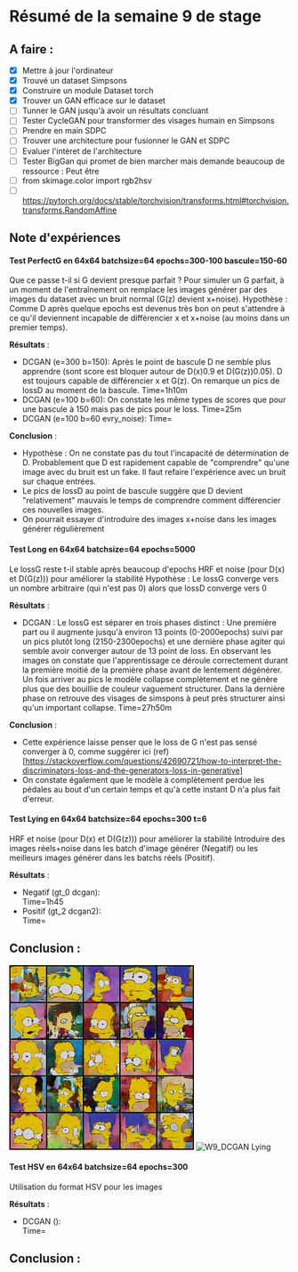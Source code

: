 # Résumé de la semaine 9 de stage


## A faire :

- [x]  Mettre à jour l'ordinateur
- [x]  Trouvé un dataset Simpsons
- [x]  Construire un module Dataset torch
- [x]  Trouver un GAN efficace sur le dataset
- [ ] Tunner le GAN jusqu'à avoir un résultats concluant
- [ ] Tester CycleGAN pour transformer des visages humain en Simpsons
- [ ] Prendre en main SDPC
- [ ] Trouver une architecture pour fusionner le GAN et SDPC
- [ ] Evaluer l'intèret de l'architecture
- [ ] Tester BigGan qui promet de bien marcher mais demande beaucoup de ressource : Peut être
- [ ] from skimage.color import rgb2hsv
- [ ] https://pytorch.org/docs/stable/torchvision/transforms.html#torchvision.transforms.RandomAffine

## Note d'expériences

#### Test PerfectG en 64x64 batchsize=64 epochs=300-100 bascule=150-60
Que ce passe t-il si G devient presque parfait ?
Pour simuler un G parfait, à un moment de l'entraînement on remplace les images générer par des images du dataset avec un bruit normal (G(z) devient x+noise).
Hypothèse : Comme D après quelque epochs est devenus très bon on peut s'attendre à ce qu'il deviennent incapable de différencier x et x+noise (au moins dans un premier temps). 

__Résultats__ :
  - DCGAN (e=300 b=150): Après le point de bascule D ne semble plus apprendre (sont score est bloquer autour de D(x)0.9 et D(G(z))0.05). D est toujours capable de différencier x et G(z). On remarque un pics de lossD au moment de la bascule.
		Time=1h10m
  - DCGAN (e=100 b=60): On constate les même types de scores que pour une bascule à 150 mais pas de pics pour le loss.
		Time=25m
  - DCGAN (e=100 b=60 evry_noise): 
		Time=
				
__Conclusion__ :
  - Hypothèse : On ne constate pas du tout l'incapacité de détermination de D. Probablement que D est rapidement capable de "comprendre" qu'une image avec du bruit est un fake. Il faut refaire l'expérience avec un bruit sur chaque entrées.
  - Le pics de lossD au point de bascule suggère que D devient "relativement" mauvais le temps de comprendre comment différencier ces nouvelles images.
  - On pourrait essayer d'introduire des images x+noise dans les images générer régulièrement 
  
#### Test Long en 64x64 batchsize=64 epochs=5000 
Le lossG reste t-il stable après beaucoup d'epochs
HRF et noise (pour D(x) et D(G(z))) pour améliorer la stabilité 
Hypothèse : Le lossG converge vers un nombre arbitraire (qui n'est pas 0) alors que lossD converge vers 0

__Résultats__ :
  - DCGAN : Le lossG est séparer en trois phases distinct : Une première part ou il augmente jusqu'à environ 13 points (0-2000epochs) suivi par un pics plutôt long (2150-2300epochs) et une dernière phase agiter qui semble avoir converger autour de 13 point de loss.
		En observant les images on constate que l'apprentissage ce déroule correctement durant la première moitié de la première phase avant de lentement dégénérer. Un fois arriver au pics le modèle collapse complètement et ne génère plus que des bouillie de couleur vaguement structurer. Dans la dernière phase on retrouve des visages de simspons à peut près structurer ainsi qu'un important collapse. 
		Time=27h50m
		
__Conclusion__ :
  - Cette expérience laisse penser que le loss de G n'est pas sensé converger à 0, comme suggérer ici (ref)[https://stackoverflow.com/questions/42690721/how-to-interpret-the-discriminators-loss-and-the-generators-loss-in-generative]   
  - On constate également que le modèle à complètement perdue les pédales au bout d'un certain temps et qu'à cette instant D n'a plus fait d'erreur.
  
#### Test Lying en 64x64 batchsize=64 epochs=300 t=6
HRF et noise (pour D(x) et D(G(z))) pour améliorer la stabilité 
Introduire des images réels+noise dans les batch d'image générer (Negatif) ou les meilleurs images générer dans les batchs réels (Positif).

__Résultats__ :
  - Negatif (gt_0 dcgan):  
		Time=1h45
  - Positif (gt_2 dcgan2):  
		Time=
		
__Conclusion__ :
  - 
  
![W9_DCGAN Lying](W9_lying_dcgan/negatif/300.png "Negatif")
![W9_DCGAN Lying](W9_lying_dcgan/positif/300.png "Positif")
  
#### Test HSV en 64x64 batchsize=64 epochs=300
Utilisation du format HSV pour les images

__Résultats__ :
  - DCGAN ():  
		Time=
		
__Conclusion__ :
  - 
